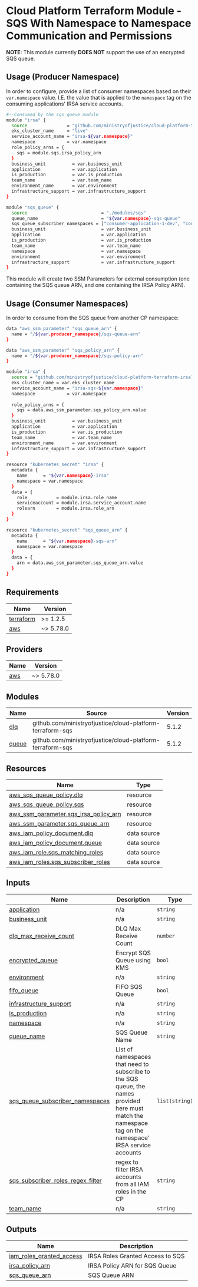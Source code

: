 # Cloud Platform Terraform Module - SQS With Namespace to Namespace Communication and Permissions

**NOTE**: This module currently **DOES NOT** support the use of an encrypted SQS queue.

## Usage (Producer Namespace)

In order to configure, provide a list of consumer namespaces based on their `var.namespace` value. I.E. the value that is applied to the `namespace` tag on the consuming applications' IRSA service accounts.

```bash
#--Consumed by the sqs_queue module
module "irsa" {
  source               = "github.com/ministryofjustice/cloud-platform-terraform-irsa?ref=2.1.0"
  eks_cluster_name     = "live"
  service_account_name = "irsa-${var.namespace}"
  namespace            = var.namespace
  role_policy_arns = {
    sqs = module.sqs.irsa_policy_arn
  }
  business_unit          = var.business_unit
  application            = var.application
  is_production          = var.is_production
  team_name              = var.team_name
  environment_name       = var.environment
  infrastructure_support = var.infrastructure_support
}

module "sqs_queue" {
  source                            = "./modules/sqs"
  queue_name                        = "${var.namespace}-sqs-queue"
  sqs_queue_subscriber_namespaces = ["consumer-application-1-dev", "consumer-application-2-dev", "consumer-application-3-dev"]
  business_unit                     = var.business_unit
  application                       = var.application
  is_production                     = var.is_production
  team_name                         = var.team_name
  namespace                         = var.namespace
  environment                       = var.environment
  infrastructure_support            = var.infrastructure_support
}
```

This module will create two SSM Parameters for external consumption (one containing the SQS queue ARN, and one containing the IRSA Policy ARN).

## Usage (Consumer Namespaces)

In order to consume from the SQS queue from another CP namespace:

```bash
data "aws_ssm_parameter" "sqs_queue_arn" {
  name = "/${var.producer_namespace}/sqs-queue-arn"
}

data "aws_ssm_parameter" "sqs_policy_arn" {
  name = "/${var.producer_namespace}/sqs-policy-arn"
}

module "irsa" {
  source = "github.com/ministryofjustice/cloud-platform-terraform-irsa?ref=2.1.0"
  eks_cluster_name = var.eks_cluster_name
  service_account_name = "irsa-sqs-${var.namespace}"
  namespace            = var.namespace
  
  role_policy_arns = {
    sqs = data.aws_ssm_parameter.sqs_policy_arn.value
  }
  business_unit          = var.business_unit
  application            = var.application
  is_production          = var.is_production
  team_name              = var.team_name
  environment_name       = var.environment
  infrastructure_support = var.infrastructure_support
}

resource "kubernetes_secret" "irsa" {
  metadata {
    name      = "${var.namespace}-irsa"
    namespace = var.namespace
  }
  data = {
    role           = module.irsa.role_name
    serviceaccount = module.irsa.service_account.name
    rolearn        = module.irsa.role_arn
  }
}

resource "kubernetes_secret" "sqs_queue_arn" {
  metadata {
    name      = "${var.namespace}-sqs-arn"
    namespace = var.namespace
  }
  data = {
    arn = data.aws_ssm_parameter.sqs_queue_arn.value
  }
}
```

<!-- BEGIN_TF_DOCS -->
## Requirements

| Name | Version |
|------|---------|
| <a name="requirement_terraform"></a> [terraform](#requirement\_terraform) | >= 1.2.5 |
| <a name="requirement_aws"></a> [aws](#requirement\_aws) | ~> 5.78.0 |

## Providers

| Name | Version |
|------|---------|
| <a name="provider_aws"></a> [aws](#provider\_aws) | ~> 5.78.0 |

## Modules

| Name | Source | Version |
|------|--------|---------|
| <a name="module_dlq"></a> [dlq](#module\_dlq) | github.com/ministryofjustice/cloud-platform-terraform-sqs | 5.1.2 |
| <a name="module_queue"></a> [queue](#module\_queue) | github.com/ministryofjustice/cloud-platform-terraform-sqs | 5.1.2 |

## Resources

| Name | Type |
|------|------|
| [aws_sqs_queue_policy.dlq](https://registry.terraform.io/providers/hashicorp/aws/latest/docs/resources/sqs_queue_policy) | resource |
| [aws_sqs_queue_policy.sqs](https://registry.terraform.io/providers/hashicorp/aws/latest/docs/resources/sqs_queue_policy) | resource |
| [aws_ssm_parameter.sqs_irsa_policy_arn](https://registry.terraform.io/providers/hashicorp/aws/latest/docs/resources/ssm_parameter) | resource |
| [aws_ssm_parameter.sqs_queue_arn](https://registry.terraform.io/providers/hashicorp/aws/latest/docs/resources/ssm_parameter) | resource |
| [aws_iam_policy_document.dlq](https://registry.terraform.io/providers/hashicorp/aws/latest/docs/data-sources/iam_policy_document) | data source |
| [aws_iam_policy_document.queue](https://registry.terraform.io/providers/hashicorp/aws/latest/docs/data-sources/iam_policy_document) | data source |
| [aws_iam_role.sqs_matching_roles](https://registry.terraform.io/providers/hashicorp/aws/latest/docs/data-sources/iam_role) | data source |
| [aws_iam_roles.sqs_subscriber_roles](https://registry.terraform.io/providers/hashicorp/aws/latest/docs/data-sources/iam_roles) | data source |

## Inputs

| Name | Description | Type | Default | Required |
|------|-------------|------|---------|:--------:|
| <a name="input_application"></a> [application](#input\_application) | n/a | `string` | n/a | yes |
| <a name="input_business_unit"></a> [business\_unit](#input\_business\_unit) | n/a | `string` | n/a | yes |
| <a name="input_dlq_max_receive_count"></a> [dlq\_max\_receive\_count](#input\_dlq\_max\_receive\_count) | DLQ Max Receive Count | `number` | `3` | no |
| <a name="input_encrypted_queue"></a> [encrypted\_queue](#input\_encrypted\_queue) | Encrypt SQS Queue using KMS | `bool` | `false` | no |
| <a name="input_environment"></a> [environment](#input\_environment) | n/a | `string` | n/a | yes |
| <a name="input_fifo_queue"></a> [fifo\_queue](#input\_fifo\_queue) | FIFO SQS Queue | `bool` | `false` | no |
| <a name="input_infrastructure_support"></a> [infrastructure\_support](#input\_infrastructure\_support) | n/a | `string` | n/a | yes |
| <a name="input_is_production"></a> [is\_production](#input\_is\_production) | n/a | `string` | n/a | yes |
| <a name="input_namespace"></a> [namespace](#input\_namespace) | n/a | `string` | n/a | yes |
| <a name="input_queue_name"></a> [queue\_name](#input\_queue\_name) | SQS Queue Name | `string` | n/a | yes |
| <a name="input_sqs_queue_subscriber_namespaces"></a> [sqs\_queue\_subscriber\_namespaces](#input\_sqs\_queue\_subscriber\_namespaces) | List of namespaces that need to subscribe to the SQS queue, the names provided here must match the namespace tag on the namespace' IRSA service accounts | `list(string)` | n/a | yes |
| <a name="input_sqs_subscriber_roles_regex_filter"></a> [sqs\_subscriber\_roles\_regex\_filter](#input\_sqs\_subscriber\_roles\_regex\_filter) | regex to filter IRSA accounts from all IAM roles in the CP | `string` | `"^cloud-platform-irsa.*"` | no |
| <a name="input_team_name"></a> [team\_name](#input\_team\_name) | n/a | `string` | n/a | yes |

## Outputs

| Name | Description |
|------|-------------|
| <a name="output_iam_roles_granted_access"></a> [iam\_roles\_granted\_access](#output\_iam\_roles\_granted\_access) | IRSA Roles Granted Access to SQS |
| <a name="output_irsa_policy_arn"></a> [irsa\_policy\_arn](#output\_irsa\_policy\_arn) | IRSA Policy ARN for SQS Queue |
| <a name="output_sqs_queue_arn"></a> [sqs\_queue\_arn](#output\_sqs\_queue\_arn) | SQS Queue ARN |
<!-- END_TF_DOCS -->
